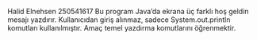 Halid Elnehsen
250541617
Bu program Java’da ekrana üç farklı hoş geldin mesajı yazdırır.
Kullanıcıdan giriş alınmaz, sadece System.out.println komutları kullanılmıştır.
Amaç temel yazdırma komutlarını öğrenmektir.
